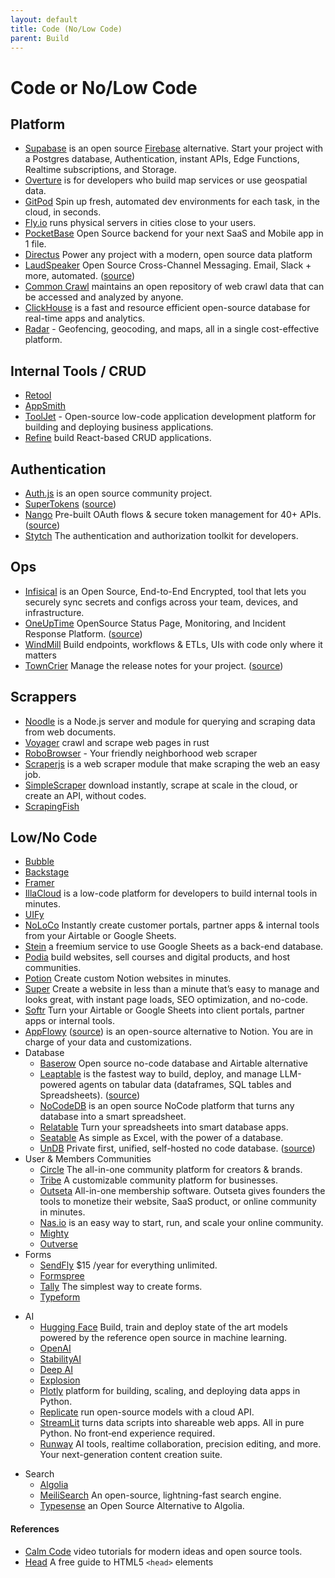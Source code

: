 ```yaml
---
layout: default
title: Code (No/Low Code)
parent: Build
---
```


# Code or No/Low Code

## Platform

- [Supabase](https://supabase.com) is an open source [Firebase](https://firebase.google.com) alternative. Start your project with a Postgres database, Authentication, instant APIs, Edge Functions, Realtime subscriptions, and Storage.
- [Overture](https://overturemaps.org) is for developers who build map services or use geospatial data.
- [GitPod](https://www.gitpod.io) Spin up fresh, automated dev environments for each task, in the cloud, in seconds.
- [Fly.io](https://fly.io) runs physical servers in cities close to your users.
- [PocketBase](https://pocketbase.io) Open Source backend for your next SaaS and Mobile app in 1 file.
- [Directus](https://directus.io) Power any project with a modern, open source data platform
- [LaudSpeaker](https://laudspeaker.com) Open Source Cross-Channel Messaging. Email, Slack + more, automated. ([source](https://github.com/laudspeaker/laudspeaker))
- [Common Crawl](https://commoncrawl.org) maintains an open repository of web crawl data that can be accessed and analyzed by anyone.
- [ClickHouse](https://clickhouse.com) is a fast and resource efficient open-source database for real-time apps and analytics.
- [Radar](https://radar.com) - Geofencing, geocoding, and maps, all in a single cost-effective platform.

## Internal Tools / CRUD

- [Retool](https://retool.com)
- [AppSmith](https://www.appsmith.com)
- [ToolJet](https://www.tooljet.com) - Open-source low-code application development platform for   building and deploying business applications.
- [Refine](https://refine.dev) build React-based CRUD applications.

## Authentication

- [Auth.js](https://authjs.dev) is an open source community project.
- [SuperTokens](https://supertokens.com) ([source](https://github.com/supertokens))
- [Nango](https://www.nango.dev) Pre-built OAuth flows & secure token management for 40+ APIs. ([source](https://github.com/NangoHQ/nango))
- [Stytch](https://stytch.com) The authentication and authorization toolkit for developers.

## Ops

- [Infisical](https://infisical.com) is an Open Source, End-to-End Encrypted, tool that lets you securely sync secrets and configs across your team, devices, and infrastructure.
- [OneUpTime](https://oneuptime.com) OpenSource Status Page, Monitoring, and Incident Response Platform. ([source](https://github.com/oneuptime/oneuptime))
- [WindMill](https://windmill.dev) Build endpoints, workflows & ETLs, UIs with code only where it matters
- [TownCrier](https://towncrier.readthedocs.io/) Manage the release notes for your project. ([source](https://github.com/twisted/towncrier))

## Scrappers

- [Noodle](http://noodlejs.com) is a Node.js server and module for querying and scraping data from web documents.
- [Voyager](https://github.com/mattsse/voyager) crawl and scrape web pages in rust
- [RoboBrowser](https://github.com/jmcarp/robobrowser) - Your friendly neighborhood web scraper
- [Scraperjs](https://github.com/ruipgil/scraperjs) is a web scraper module that make scraping the web an easy job.
- [SimpleScraper](https://simplescraper.io) download instantly, scrape at scale in the cloud, or create an API, without codes.
- [ScrapingFish](https://scrapingfish.com)

## Low/No Code

- [Bubble](https://bubble.io)
- [Backstage](https://backstage.io)
- [Framer](https://www.framer.com)
- [IllaCloud](https://www.illacloud.com) is a low-code platform for developers to build internal tools in minutes.
- [UIFy](https://uify.io)
- [NoLoCo](https://noloco.io) Instantly create customer portals, partner apps & internal tools from your Airtable or Google Sheets.
- [Stein](https://steinhq.com) a freemium service to use Google Sheets as a back-end database.
- [Podia](https://www.podia.com) build websites, sell courses and digital products, and host communities.
- [Potion](https://potion.so) Create custom Notion websites in minutes.
- [Super](https://super.so) Create a website in less than a minute that’s easy to manage and looks great, with instant page loads, SEO optimization, and no-code.
- [Softr](https://www.softr.io) Turn your Airtable or Google Sheets into client portals, partner apps or internal tools.
- [AppFlowy](https://appflowy.io) ([source](https://github.com/AppFlowy-IO/appflowy)) is an open-source alternative to Notion. You are in charge of your data and customizations.
- Database
	- [Baserow](https://baserow.io) Open source no-code database and Airtable alternative
	- [Leaptable](https://leaptable.co) is the fastest way to build, deploy, and manage LLM-powered agents on tabular data (dataframes, SQL tables and Spreadsheets). ([source](https://github.com/peterwnjenga/leaptable))
	- [NoCodeDB](https://www.nocodb.com) is an open source NoCode platform that turns any database into a smart spreadsheet.
	- [Relatable](https://www.retable.io) Turn your spreadsheets into smart database apps.
	- [Seatable](https://seatable.io/) As simple as Excel, with the power of a database.
	- [UnDB](https://www.undb.xyz) Private first, unified, self-hosted no code database. ([source](https://github.com/undb-xyz/undb))
- User & Members Communities
	+ [Circle](https://circle.so) The all-in-one community platform for creators &  brands.
	+ [Tribe](https://tribe.so) A customizable community platform for businesses.
	+ [Outseta](https://www.outseta.com) All-in-one membership software. Outseta gives founders the tools to monetize their website, SaaS product, or online community in minutes.
	+ [Nas.io](https://nas.io) is an easy way to start, run, and scale your online community.
	+ [Mighty](https://www.mightynetworks.com)
	+ [Outverse](https://www.outverse.com)
- Forms
	+ [SendFly](https://sendfly.io) $15 /year for everything unlimited.
	+ [Formspree](https://formspree.io)
	+ [Tally](https://tally.so) The simplest way to create forms.
	+ [Typeform](https://www.typeform.com)
+ AI
	- [Hugging Face](https://huggingface.co) Build, train and deploy state of the art models powered by the reference open source in machine learning.
	- [OpenAI](https://openai.com)
	- [StabilityAI](https://stability.ai)
	- [Deep AI](https://deepai.org)
	- [Explosion](https://explosion.ai)
	- [Plotly](https://plotly.com) platform for building, scaling, and deploying data apps in Python.
	- [Replicate](https://replicate.ai) run open-source models with a cloud API.
	- [StreamLit](https://www.streamlit.io) turns data scripts into shareable web apps. All in pure Python. No front‑end experience required.
	- [Runway](https://runwayml.com) AI tools, realtime collaboration, precision editing, and more. Your next-generation content creation suite.
- Search
	- [Algolia](https://www.algolia.com)
	- [MeiliSearch](https://www.meilisearch.com) An open-source, lightning-fast search engine.
	- [Typesense](https://typesense.org) an Open Source Alternative to Algolia.

#### References

- [Calm Code](https://calmcode.io) video tutorials for modern ideas and open source tools.
- [Head](https://htmlhead.dev) A free guide to HTML5 `<head>` elements